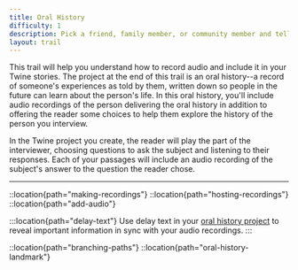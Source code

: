 ```yaml
---
title: Oral History
difficulty: 1
description: Pick a friend, family member, or community member and tell their story using audio recordings. Create a Twine story where the reader can explore the events and stories captured in your recordings.
layout: trail
---
```


This trail will help you understand how to record audio and include it in your Twine stories. The project at the end of this trail is an oral history--a record of someone's experiences as told by them, written down so people in the future can learn about the person's life. In this oral history, you'll include audio recordings of the person delivering the oral history in addition to offering the reader some choices to help them explore the history of the person you interview.

In the Twine project you create, the reader will play the part of the interviewer, choosing questions to ask the subject and listening to their responses. Each of your passages will include an audio recording of the subject's answer to the question the reader chose.

---

<!-- TODO: make this work better for responsiveness -->
<!-- ::timeline{mobile="true"} -->

::location{path="making-recordings"}
::location{path="hosting-recordings"}
::location{path="add-audio"}

:::location{path="delay-text"}
Use delay text in your [oral history project]({base}/locations/oral-history-landmark) to reveal important information in sync with your audio recordings.
:::

::location{path="branching-paths"}
::location{path="oral-history-landmark"}